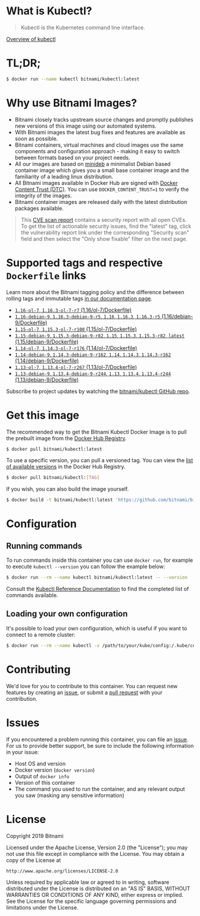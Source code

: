 
# What is Kubectl?

> Kubectl is the Kubernetes command line interface.

[Overview of kubectl](https://kubernetes.io/docs/reference/kubectl/overview/)

# TL;DR;

```bash
$ docker run --name kubectl bitnami/kubectl:latest
```

# Why use Bitnami Images?

* Bitnami closely tracks upstream source changes and promptly publishes new versions of this image using our automated systems.
* With Bitnami images the latest bug fixes and features are available as soon as possible.
* Bitnami containers, virtual machines and cloud images use the same components and configuration approach - making it easy to switch between formats based on your project needs.
* All our images are based on [minideb](https://github.com/bitnami/minideb) a minimalist Debian based container image which gives you a small base container image and the familiarity of a leading linux distribution.
* All Bitnami images available in Docker Hub are signed with [Docker Content Trust (DTC)](https://docs.docker.com/engine/security/trust/content_trust/). You can use `DOCKER_CONTENT_TRUST=1` to verify the integrity of the images.
* Bitnami container images are released daily with the latest distribution packages available.


> This [CVE scan report](https://quay.io/repository/bitnami/kubectl?tab=tags) contains a security report with all open CVEs. To get the list of actionable security issues, find the "latest" tag, click the vulnerability report link under the corresponding "Security scan" field and then select the "Only show fixable" filter on the next page.

# Supported tags and respective `Dockerfile` links

Learn more about the Bitnami tagging policy and the difference between rolling tags and immutable tags [in our documentation page](https://docs.bitnami.com/containers/how-to/understand-rolling-tags-containers/).


* [`1.16-ol-7`, `1.16.3-ol-7-r7` (1.16/ol-7/Dockerfile)](https://github.com/bitnami/bitnami-docker-kubectl/blob/1.16.3-ol-7-r7/1.16/ol-7/Dockerfile)
* [`1.16-debian-9`, `1.16.3-debian-9-r5`, `1.16`, `1.16.3`, `1.16.3-r5` (1.16/debian-9/Dockerfile)](https://github.com/bitnami/bitnami-docker-kubectl/blob/1.16.3-debian-9-r5/1.16/debian-9/Dockerfile)
* [`1.15-ol-7`, `1.15.3-ol-7-r100` (1.15/ol-7/Dockerfile)](https://github.com/bitnami/bitnami-docker-kubectl/blob/1.15.3-ol-7-r100/1.15/ol-7/Dockerfile)
* [`1.15-debian-9`, `1.15.3-debian-9-r82`, `1.15`, `1.15.3`, `1.15.3-r82`, `latest` (1.15/debian-9/Dockerfile)](https://github.com/bitnami/bitnami-docker-kubectl/blob/1.15.3-debian-9-r82/1.15/debian-9/Dockerfile)
* [`1.14-ol-7`, `1.14.3-ol-7-r176` (1.14/ol-7/Dockerfile)](https://github.com/bitnami/bitnami-docker-kubectl/blob/1.14.3-ol-7-r176/1.14/ol-7/Dockerfile)
* [`1.14-debian-9`, `1.14.3-debian-9-r162`, `1.14`, `1.14.3`, `1.14.3-r162` (1.14/debian-9/Dockerfile)](https://github.com/bitnami/bitnami-docker-kubectl/blob/1.14.3-debian-9-r162/1.14/debian-9/Dockerfile)
* [`1.13-ol-7`, `1.13.4-ol-7-r267` (1.13/ol-7/Dockerfile)](https://github.com/bitnami/bitnami-docker-kubectl/blob/1.13.4-ol-7-r267/1.13/ol-7/Dockerfile)
* [`1.13-debian-9`, `1.13.4-debian-9-r244`, `1.13`, `1.13.4`, `1.13.4-r244` (1.13/debian-9/Dockerfile)](https://github.com/bitnami/bitnami-docker-kubectl/blob/1.13.4-debian-9-r244/1.13/debian-9/Dockerfile)

Subscribe to project updates by watching the [bitnami/kubectl GitHub repo](https://github.com/bitnami/bitnami-docker-kubectl).

# Get this image

The recommended way to get the Bitnami Kubectl Docker Image is to pull the prebuilt image from the [Docker Hub Registry](https://hub.docker.com/r/bitnami/kubectl).

```bash
$ docker pull bitnami/kubectl:latest
```

To use a specific version, you can pull a versioned tag. You can view the [list of available versions](https://hub.docker.com/r/bitnami/kubectl/tags/) in the Docker Hub Registry.

```bash
$ docker pull bitnami/kubectl:[TAG]
```

If you wish, you can also build the image yourself.

```bash
$ docker build -t bitnami/kubectl:latest 'https://github.com/bitnami/bitnami-docker-kubectl.git#master:1.15/debian-9'
```

# Configuration

## Running commands

To run commands inside this container you can use `docker run`, for example to execute `kubectl --version` you can follow the example below:

```bash
$ docker run --rm --name kubectl bitnami/kubectl:latest -- --version
```

Consult the [Kubectl Reference Documentation](https://kubernetes.io/docs/reference/generated/kubectl/kubectl-commands) to find the completed list of commands available.

## Loading your own configuration

It's possible to load your own configuration, which is useful if you want to connect to a remote cluster:

```bash
$ docker run --rm --name kubectl -v /path/to/your/kube/config:/.kube/config bitnami/kubectl:latest
```

# Contributing

We'd love for you to contribute to this container. You can request new features by creating an [issue](https://github.com/bitnami/bitnami-docker-kubectl/issues), or submit a [pull request](https://github.com/bitnami/bitnami-docker-kubectl/pulls) with your contribution.

# Issues

If you encountered a problem running this container, you can file an [issue](https://github.com/bitnami/bitnami-docker-kubectl/issues). For us to provide better support, be sure to include the following information in your issue:

- Host OS and version
- Docker version (`docker version`)
- Output of `docker info`
- Version of this container
- The command you used to run the container, and any relevant output you saw (masking any sensitive information)

# License

Copyright 2019 Bitnami

Licensed under the Apache License, Version 2.0 (the "License");
you may not use this file except in compliance with the License.
You may obtain a copy of the License at

    http://www.apache.org/licenses/LICENSE-2.0

Unless required by applicable law or agreed to in writing, software
distributed under the License is distributed on an "AS IS" BASIS,
WITHOUT WARRANTIES OR CONDITIONS OF ANY KIND, either express or implied.
See the License for the specific language governing permissions and
limitations under the License.
